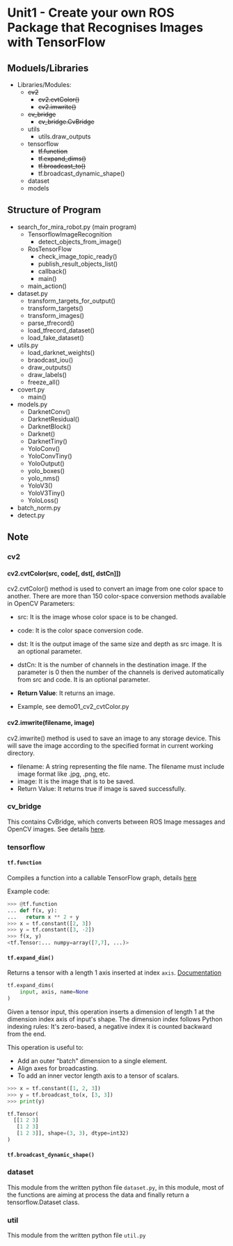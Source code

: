 # Unit1 - Create your own ROS Package that Recognises Images with TensorFlow

## Moduels/Libraries
- Libraries/Modules:
  - ~~cv2~~
    - ~~cv2.cvtColor()~~
    - ~~cv2.imwrite()~~
  - ~~cv_bridge~~
    - ~~cv_bridge.CvBridge~~
  - utils
    - utils.draw_outputs
  - tensorflow
    - ~~tf.function~~
    - ~~tf.expand_dims()~~
    - ~~tf.broadcast_to()~~
    - tf.broadcast_dynamic_shape()
  - dataset
  - models


## Structure of Program

- search_for_mira_robot.py (main program)
  - TensorflowImageRecognition
    - detect_objects_from_image()
  - RosTensorFlow
    - check_image_topic_ready()
    - publish_result_objects_list()
    - callback()
    - main()
  - main_action()
- dataset.py
  - transform_targets_for_output()
  - transform_targets()
  - transform_images()
  - parse_tfrecord()
  - load_tfrecord_dataset()
  - load_fake_dataset()
- utils.py
  - load_darknet_weights()
  - braodcast_iou()
  - draw_outputs()
  - draw_labels()
  - freeze_all()
- covert.py
  - main()
- models.py
  - DarknetConv()
  - DarknetResidual()
  - DarknetBlock()
  - Darknet()
  - DarknetTiny()
  - YoloConv()
  - YoloConvTiny()
  - YoloOutput()
  - yolo_boxes()
  - yolo_nms()
  - YoloV3()
  - YoloV3Tiny()
  - YoloLoss()
- batch_norm.py
- detect.py

## Note
### cv2
#### cv2.cvtColor(src, code[, dst[, dstCn]])
cv2.cvtColor() method is used to convert an image from one color space to another. There are more than 150 color-space
conversion methods available in OpenCV
Parameters:
- src: It is the image whose color space is to be changed.
- code: It is the color space conversion code.
- dst: It is the output image of the same size and depth as src image. It is an optional parameter.
- dstCn: It is the number of channels in the destination image. If the parameter is 0 then the number of the channels is derived automatically from src and code. It is an optional parameter.

- **Return Value**: It returns an image.
- Example, see demo01_cv2_cvtColor.py

#### cv2.imwrite(filename, image)
 cv2.imwrite() method is used to save an image to any storage device. This will save the image according to the specified 
 format in current working directory.
- filename: A string representing the file name. The filename must include image format like .jpg, .png, etc.
- image: It is the image that is to be saved.
- Return Value: It returns true if image is saved successfully.

### cv_bridge
This contains CvBridge, which converts between ROS Image messages and OpenCV images. See details [here](http://wiki.ros.org/cv_bridge).

### tensorflow
#### `tf.function`
Compiles a function into a callable TensorFlow graph, details [here](https://www.tensorflow.org/api_docs/python/tf/function)

Example code:
```python
>>> @tf.function
... def f(x, y):
...   return x ** 2 + y
>>> x = tf.constant([2, 3])
>>> y = tf.constant([3, -2])
>>> f(x, y)
<tf.Tensor:... numpy=array([7,7], ...)>
```
#### `tf.expand_dim()`
Returns a tensor with a length 1 axis inserted at index `axis`. [Documentation](https://www.tensorflow.org/api_docs/python/tf/expand_dims)
```python
tf.expand_dims(
    input, axis, name=None
)
```
Given a tensor input, this operation inserts a dimension of length 1 at the dimension index axis of input's shape. 
The dimension index follows Python indexing rules: It's zero-based, a negative index it is counted backward from the end.

This operation is useful to:
- Add an outer "batch" dimension to a single element.
- Align axes for broadcasting.
- To add an inner vector length axis to a tensor of scalars.
```python
>>> x = tf.constant([1, 2, 3])
>>> y = tf.broadcast_to(x, [3, 3])
>>> print(y)

tf.Tensor(
  [[1 2 3]
   [1 2 3]
   [1 2 3]], shape=(3, 3), dtype=int32)
)
```

#### `tf.broadcast_dynamic_shape()`

### dataset

This module from the written python file `dataset.py`, in this module, most of the functions are aiming at process the data
and finally return a tensorflow.Dataset class.

### util
This module from the written python file `util.py`